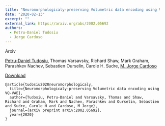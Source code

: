 ```yaml
---
title: "Neuromorphologicaly-preserving Volumetric data encoding using VQ-VAE"
date: "2020-02-13"
excerpt: ""
external_link: https://arxiv.org/abs/2002.05692
authors:
  - Petru-Daniel Tudosiu
  - Jorge Cardoso
---
```


Arxiv

[Petru-Daniel Tudosiu](/people/daniel_tudosiu), Thomas Varsavsky, Richard Shaw, Mark Graham, Parashkev Nachev, Sebastien Ourselin, Carole H. Sudre, [M. Jorge Cardoso](/people/jorge_cardoso)

<a href="{{page.external_link}}" target="_blank"> Download </a>

```
@article{tudosiu2020neuromorphologicaly,
  title={Neuromorphologicaly-preserving Volumetric data encoding using VQ-VAE},
  author={Tudosiu, Petru-Daniel and Varsavsky, Thomas and Shaw, Richard and Graham, Mark and Nachev, Parashkev and Ourselin, Sebastien and Sudre, Carole H and Cardoso, M Jorge},
  journal={arXiv preprint arXiv:2002.05692},
  year={2020}
}
```
